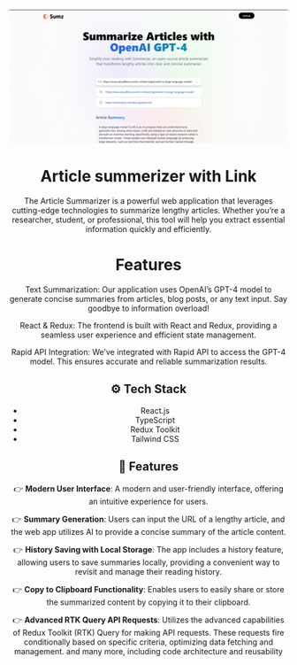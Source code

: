 <div align="center">
  <br />
   <a>
      <img src="https://github.com/demader/Ai_Summerizer/blob/main/summerizer/src/assets/Ai.png" alt="Project Banner">
</a>
  <br />
  
# Article summerizer with Link

The Article Summarizer is a powerful web application that leverages cutting-edge technologies to summarize lengthy articles. Whether you’re a researcher, student, or professional, this tool will help you extract essential information quickly and efficiently.

# Features

Text Summarization: Our application uses OpenAI’s GPT-4 model to generate concise summaries from articles, blog posts, or any text input. Say goodbye to information overload!

React & Redux: The frontend is built with React and Redux, providing a seamless user experience and efficient state management.

Rapid API Integration: We’ve integrated with Rapid API to access the GPT-4 model. This ensures accurate and reliable summarization results.

## <a name="tech-stack">⚙️ Tech Stack</a>

- React.js
- TypeScript
- Redux Toolkit
- Tailwind CSS

## <a name="features">🔋 Features</a>

👉 **Modern User Interface**: A modern and user-friendly interface, offering an intuitive experience for users.

👉 **Summary Generation**: Users can input the URL of a lengthy article, and the web app utilizes AI to provide a concise summary of the article content.

👉 **History Saving with Local Storage**: The app includes a history feature, allowing users to save summaries locally, providing a convenient way to revisit and manage their reading history.

👉 **Copy to Clipboard Functionality**: Enables users to easily share or store the summarized content by copying it to their clipboard.

👉 **Advanced RTK Query API Requests**: Utilizes the advanced capabilities of Redux Toolkit (RTK) Query for making API requests. These requests fire conditionally based on specific criteria, optimizing data fetching and management.
and many more, including code architecture and reusability 